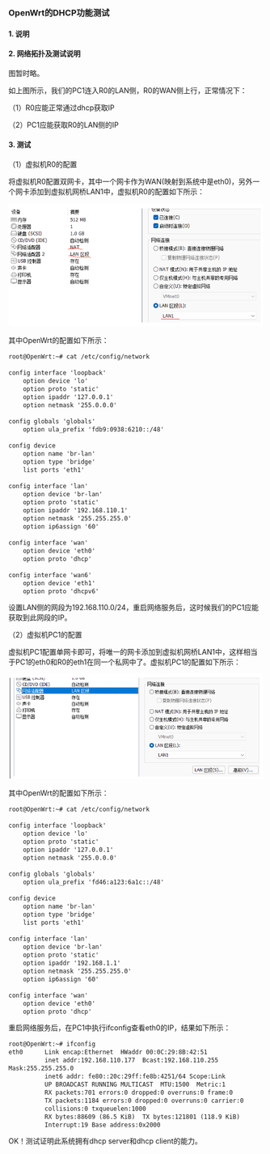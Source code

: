 ### OpenWrt的DHCP功能测试

#### 1. 说明



#### 2. 网络拓扑及测试说明

图暂时略。

如上图所示，我们的PC1连入R0的LAN侧，R0的WAN侧上行，正常情况下：

（1）R0应能正常通过dhcp获取IP

（2）PC1应能获取R0的LAN侧的IP

#### 3. 测试

（1）虚拟机R0的配置

将虚拟机R0配置双网卡，其中一个网卡作为WAN(映射到系统中是eth0)，另外一个网卡添加到虚拟机网桥LAN1中，虚拟机R0的配置如下所示：

![](.\pic\DHCP1.png)

其中OpenWrt的配置如下所示：

```
root@OpenWrt:~# cat /etc/config/network 

config interface 'loopback'
	option device 'lo'
	option proto 'static'
	option ipaddr '127.0.0.1'
	option netmask '255.0.0.0'

config globals 'globals'
	option ula_prefix 'fdb9:0938:6210::/48'

config device
	option name 'br-lan'
	option type 'bridge'
	list ports 'eth1'

config interface 'lan'
	option device 'br-lan'
	option proto 'static'
	option ipaddr '192.168.110.1'
	option netmask '255.255.255.0'
	option ip6assign '60'

config interface 'wan'
	option device 'eth0'
	option proto 'dhcp'

config interface 'wan6'
	option device 'eth1'
	option proto 'dhcpv6'

```

设置LAN侧的网段为192.168.110.0/24，重启网络服务后，这时候我们的PC1应能获取到此网段的IP。



（2）虚拟机PC1的配置

虚拟机PC1配置单网卡即可，将唯一的网卡添加到虚拟机网桥LAN1中，这样相当于PC1的eth0和R0的eth1在同一个私网中了。虚拟机PC1的配置如下所示：

![](.\pic\DHCP2.png)

其中OpenWrt的配置如下所示：

```
root@OpenWrt:~# cat /etc/config/network 

config interface 'loopback'
	option device 'lo'
	option proto 'static'
	option ipaddr '127.0.0.1'
	option netmask '255.0.0.0'

config globals 'globals'
	option ula_prefix 'fd46:a123:6a1c::/48'

config device
	option name 'br-lan'
	option type 'bridge'
	list ports 'eth1'

config interface 'lan'
	option device 'br-lan'
	option proto 'static'
	option ipaddr '192.168.1.1'
	option netmask '255.255.255.0'
	option ip6assign '60'

config interface 'wan'
	option device 'eth0'
	option proto 'dhcp'

```

重启网络服务后，在PC1中执行ifconfig查看eth0的IP，结果如下所示：

```
root@OpenWrt:~# ifconfig 
eth0      Link encap:Ethernet  HWaddr 00:0C:29:8B:42:51  
          inet addr:192.168.110.177  Bcast:192.168.110.255  Mask:255.255.255.0
          inet6 addr: fe80::20c:29ff:fe8b:4251/64 Scope:Link
          UP BROADCAST RUNNING MULTICAST  MTU:1500  Metric:1
          RX packets:701 errors:0 dropped:0 overruns:0 frame:0
          TX packets:1184 errors:0 dropped:0 overruns:0 carrier:0
          collisions:0 txqueuelen:1000 
          RX bytes:88609 (86.5 KiB)  TX bytes:121801 (118.9 KiB)
          Interrupt:19 Base address:0x2000 

```

OK！测试证明此系统拥有dhcp server和dhcp client的能力。

